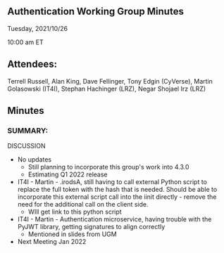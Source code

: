 ## Authentication Working Group Minutes

Tuesday, 2021/10/26

10:00 am ET

## Attendees:

Terrell Russell, Alan King, Dave Fellinger, Tony Edgin (CyVerse), Martin Golasowski (IT4I), Stephan Hachinger (LRZ), Negar Shojael Irz (LRZ)

## Minutes

### SUMMARY:

DISCUSSION

 - No updates
   - Still planning to incorporate this group's work into 4.3.0
   - Estimating Q1 2022 release
 - IT4I - Martin - .irodsA, still having to call external Python script to replace the full token with the hash that is needed.  Should be able to incorporate this external script call into the iinit directly - remove the need for the additional call on the client side.
   - WIll get link to this python script
 - IT4I - Martin - Authentication microservice, having trouble with the PyJWT library, getting signatures to align correctly
   - Mentioned in slides from UGM
 - Next Meeting Jan 2022
